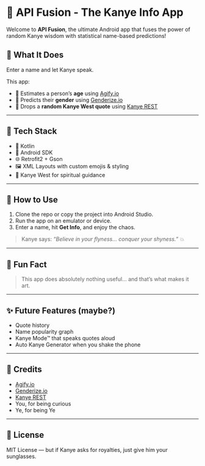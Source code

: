 # 🤖 API Fusion - The Kanye Info App

Welcome to **API Fusion**, the ultimate Android app that fuses the power of random Kanye wisdom with statistical name-based predictions!

## 📱 What It Does

Enter a name and let Kanye speak.

This app:
- 🔢 Estimates a person’s **age** using [Agify.io](https://agify.io)
- 🚻 Predicts their **gender** using [Genderize.io](https://genderize.io)
- 🧠 Drops a **random Kanye West quote** using [Kanye REST](https://api.kanye.rest)

---

## 🔧 Tech Stack

- 🧠 Kotlin
- 📱 Android SDK
- 🌐 Retrofit2 + Gson
- 🖼 XML Layouts with custom emojis & styling
- 🐙 Kanye West for spiritual guidance

---

## 🚀 How to Use

1. Clone the repo or copy the project into Android Studio.
2. Run the app on an emulator or device.
3. Enter a name, hit **Get Info**, and enjoy the chaos.

> Kanye says: *“Believe in your flyness... conquer your shyness.”* 💥

---

## 🧠 Fun Fact

> This app does absolutely nothing useful... and that’s what makes it art.

---

## ✨ Future Features (maybe?)

- Quote history
- Name popularity graph
- Kanye Mode™ that speaks quotes aloud
- Auto Kanye Generator when you shake the phone

---

## 🙏 Credits

- [Agify.io](https://agify.io)
- [Genderize.io](https://genderize.io)
- [Kanye REST](https://api.kanye.rest)
- You, for being curious
- Ye, for being Ye

---

## 🧵 License

MIT License — but if Kanye asks for royalties, just give him your sunglasses.



